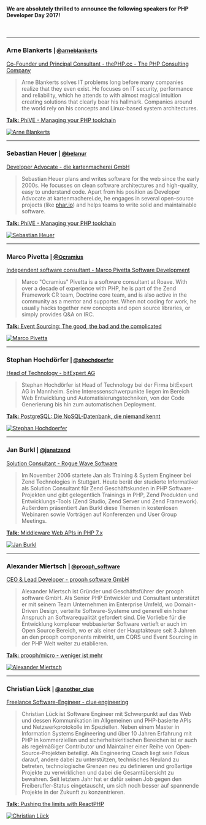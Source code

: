 #### We are absolutely thrilled to announce the following speakers for PHP Developer Day 2017!
 
&nbsp;

<hr class="blockspace">

<div class="speaker">
	<div class="row">
		<div class="col-xs-12 col-sm-6 col-md-8">
			<h3>
				<a name="arne-blankerts"></a>
				Arne Blankerts
				<small>
					|
					<a href="https://twitter.com/arneblankerts" target="_blank">
						<i class="fa fa-twitter"></i> <span class="text-twitter">@arneblankerts</span>
					</a>
				</small>
			</h3>
			<p>
				<a href="https://thephp.cc" target="blank" title="The PHP Consulting Company">
					Co-Founder und Principal Consultant - thePHP.cc - The PHP Consulting Company
				</a>
			</p>
			<blockquote>
				Arne Blankerts solves IT problems long before many companies realize that they even exist. He focuses on IT security, performance and reliability, which he attends to with almost magical intuition creating solutions that clearly bear his hallmark. Companies around the world rely on his concepts and Linux-based system architectures.
			</blockquote>
			<p>
				<a href="@baseUrl@/en/phpdd17/schedule.html#phive" class="text-uppercase"><b>Talk:</b> PhiVE - Managing your PHP toolchain</a>
			</p>
		</div>
		<div class="col-xs-12 col-sm-6 col-md-4">
			<a href="@baseUrl@/images/speakers/Arne_Blankerts.jpg" target="_blank" title="Arne Blankerts">
				<img src="@baseUrl@/images/speakers/Arne_Blankerts.jpg" alt="Arne Blankerts" class="img-responsive img-rounded">
			</a>
		</div>
	</div>
</div>

<hr class="blockspace">

<div class="speaker">
	<div class="row">
		<div class="col-xs-12 col-sm-6 col-md-8">
			<h3>
				<a name="sebastian-heuer"></a>
				Sebastian Heuer
				<small>
					|
					<a href="https://twitter.com/belanur" target="_blank">
						<i class="fa fa-twitter"></i> <span class="text-twitter">@belanur</span>
					</a>
				</small>
			</h3>
			<p>
				<a href="https://tech.kartenmacherei.de" target="blank" title="The PHP Consulting Company">
					Developer Advocate - die kartenmacherei GmbH
				</a>
			</p>
			<blockquote>
				Sebastian Heuer plans and writes software for the web since the early 2000s. 
                He focusses on clean software architectures and high-quality, easy to understand code. 
                Apart from his position as Developer Advocate at kartenmacherei.de, 
                he engages in several open-source projects (like <a href="https://phar.io">phar.io</a>) 
                and helps teams to write solid and maintainable software.
			</blockquote>
			<p>
				<a href="@baseUrl@/en/phpdd17/schedule.html#phive" class="text-uppercase"><b>Talk:</b> PhiVE - Managing your PHP toolchain</a>
			</p>
		</div>
		<div class="col-xs-12 col-sm-6 col-md-4">
			<a href="@baseUrl@/images/speakers/Sebastian_Heuer.jpg" target="_blank" title="Sebastian Heuer">
				<img src="@baseUrl@/images/speakers/Sebastian_Heuer.jpg" alt="Sebastian Heuer" class="img-responsive img-rounded">
			</a>
		</div>
	</div>
</div>

<hr class="blockspace">

<div class="speaker">
	<div class="row">
		<div class="col-xs-12 col-sm-6 col-md-8">
			<h3>
				<a name="marco-pivetta"></a>
				Marco Pivetta
				<small>
					|
					<a href="https://twitter.com/Ocramius" target="_blank">
						<i class="fa fa-twitter"></i> <span class="text-twitter">@Ocramius</span>
					</a>
				</small>
			</h3>
			<p>
				<a href="https://marco-pivetta.com" target="blank" title="Marco Pivetta Software Development">
					Independent software consultant - Marco Pivetta Software Development
				</a>
			</p>
			<blockquote>
				Marco "Ocramius" Pivetta is a software consultant at Roave. With over a decade of experience with PHP, he is part of the Zend 
				Framework CR team, Doctrine core team, and is also active in the community as a mentor and supporter. 
				When not coding for work, he usually hacks together new concepts and open source libraries, or simply provides Q&A on IRC.
			</blockquote>
			<p>
				<a href="@baseUrl@/en/phpdd17/schedule.html#event-sourcing" class="text-uppercase"><b>Talk:</b> Event Sourcing: The good, the bad and the complicated</a>
			</p>
		</div>
		<div class="col-xs-12 col-sm-6 col-md-4">
			<a href="@baseUrl@/images/speakers/Marco_Pivetta.jpg" target="_blank" title="Marco Pivetta">
				<img src="@baseUrl@/images/speakers/Marco_Pivetta.jpg" alt="Marco Pivetta" class="img-responsive img-rounded">
			</a>
		</div>
	</div>
</div>

<hr class="blockspace">

<div class="speaker">
	<div class="row">
		<div class="col-xs-12 col-sm-6 col-md-8">
			<h3>
				<a name="stephan-hochdoerfer"></a>
				Stephan Hochdörfer
				<small>
					|
					<a href="https://twitter.com/shochdoerfer" target="_blank">
						<i class="fa fa-twitter"></i> <span class="text-twitter">@shochdoerfer</span>
					</a>
				</small>
			</h3>
			<p>
				<a href="https://www.bitexpert.de" target="blank" title="bitExpert AG">
					Head of Technology - bitExpert AG
				</a>
			</p>
			<blockquote>
				Stephan Hochdörfer ist Head of Technology bei der
                Firma bitExpert AG in Mannheim. Seine Interessenschwerpunkte liegen im
                Bereich Web Entwicklung und Automatisierungstechniken, von der Code
                Generierung bis hin zum automatischen Deployment.
			</blockquote>
			<p>
				<a href="@baseUrl@/en/phpdd17/schedule.html#postgresql" class="text-uppercase"><b>Talk:</b> PostgreSQL: Die NoSQL-Datenbank, die niemand kennt</a>
			</p>
		</div>
		<div class="col-xs-12 col-sm-6 col-md-4">
			<a href="@baseUrl@/images/speakers/Stephan_Hochdoerfer.jpg" target="_blank" title="Stephan Hochdoerfer">
				<img src="@baseUrl@/images/speakers/Stephan_Hochdoerfer.jpg" alt="Stephan Hochdoerfer" class="img-responsive img-rounded">
			</a>
		</div>
	</div>
</div>

<hr class="blockspace">

<div class="speaker">
	<div class="row">
		<div class="col-xs-12 col-sm-6 col-md-8">
			<h3>
				<a name="jan-burkl"></a>
				Jan Burkl
				<small>
					|
					<a href="https://twitter.com/janatzend" target="_blank">
						<i class="fa fa-twitter"></i> <span class="text-twitter">@janatzend</span>
					</a>
				</small>
			</h3>
			<p>
				<a href="http://5square.de" target="blank" title="Jan Burkl">
					Solution Consultant - Rogue Wave Software
				</a>
			</p>
			<blockquote>
				Im November 2006 startete Jan als Training & System Engineer bei Zend Technologies in Stuttgart. Heute berät der studierte Informatiker als Solution Consultant für Zend Geschäftskunden in PHP Software-Projekten und gibt gelegentlich Trainings in PHP, Zend Produkten und Entwicklungs-Tools (Zend Studio, Zend Server und Zend Framework). Außerdem präsentiert Jan Burkl diese Themen in kostenlosen Webinaren sowie Vorträgen auf Konferenzen und User Group Meetings.
			</blockquote>
			<p>
				<a href="@baseUrl@/en/phpdd17/schedule.html#middleware-web-apis-in-php-7" class="text-uppercase"><b>Talk:</b> Middleware Web APIs in PHP 7.x</a>
			</p>
		</div>
		<div class="col-xs-12 col-sm-6 col-md-4">
			<a href="@baseUrl@/images/speakers/Jan_Burkl.jpg" target="_blank" title="Jan Burkl">
				<img src="@baseUrl@/images/speakers/Jan_Burkl.jpg" alt="Jan Burkl" class="img-responsive img-rounded">
			</a>
		</div>
	</div>
</div>

<hr class="blockspace">

<div class="speaker">
	<div class="row">
		<div class="col-xs-12 col-sm-6 col-md-8">
			<h3>
				<a name="alexander-miertsch"></a>
				Alexander Miertsch
				<small>
					|
					<a href="https://twitter.com/prooph_software" target="_blank">
						<i class="fa fa-twitter"></i> <span class="text-twitter">@prooph_software</span>
					</a>
				</small>
			</h3>
			<p>
				<a href="http://prooph-software.de" target="blank" title="prooph software GmbH">
					CEO &amp; Lead Developer - prooph software GmbH
				</a>
			</p>
			<blockquote>
				Alexander Miertsch ist Gründer und Geschäftsführer der prooph software GmbH. Als Senior PHP Entwickler und Consultant unterstützt er mit seinem Team Unternehmen im Enterprise Umfeld, wo Domain-Driven Design, verteilte Software-Systeme und generell ein hoher Anspruch an Softwarequalität gefordert sind. Die Vorliebe für die Entwicklung komplexer webbasierter Software vertieft er auch im Open Source Bereich, wo er als einer der Hauptakteure seit 3 Jahren an den prooph components mitwirkt, um CQRS und Event Sourcing in der PHP Welt weiter zu etablieren.
			</blockquote>
			<p>
				<a href="@baseUrl@/en/phpdd17/schedule.html#prooph-micro" class="text-uppercase">
					<b>Talk:</b> prooph/micro - weniger ist mehr
				</a>
			</p>
		</div>
		<div class="col-xs-12 col-sm-6 col-md-4">
			<a href="@baseUrl@/images/speakers/Alexander_Miertsch.jpg" target="_blank" title="Alexander Miertsch">
				<img src="@baseUrl@/images/speakers/Alexander_Miertsch.jpg" alt="Alexander Miertsch" class="img-responsive img-rounded">
			</a>
		</div>
	</div>
</div>

<hr class="blockspace">

<div class="speaker">
	<div class="row">
		<div class="col-xs-12 col-sm-6 col-md-8">
			<h3>
				<a name="christian-lueck"></a>
				Christian Lück
				<small>
					|
					<a href="https://twitter.com/another_clue" target="_blank">
						<i class="fa fa-twitter"></i> <span class="text-twitter">@another_clue</span>
					</a>
				</small>
			</h3>
			<p>
				<a href="https://lueck.tv" target="blank" title="clue·engineering">
					Freelance Software-Engineer - clue·engineering
				</a>
			</p>
			<blockquote>
				Christian Lück ist Software Engineer mit Schwerpunkt auf das Web und dessen Kommunikation im 
				Allgemeinen und PHP-basierte APIs und Netzwerkprotokolle im Speziellen. Neben einem Master in Information 
				Systems Engineering und über 10 Jahren Erfahrung mit PHP in kommerziellen und sicherheitskritischen 
				Bereichen ist er auch als regelmäßiger Contributor und Maintainer einer Reihe von Open-Source-Projekten 
				beteiligt. Als Engineering Coach liegt sein Fokus darauf, andere dabei zu unterstützen, technisches 
				Neuland zu betreten, technologische Grenzen neu zu definieren und großartige Projekte zu verwirklichen 
				und dabei die Gesamtübersicht zu bewahren. Seit letztem Jahr hat er dafür seinen Job gegen den 
				Freiberufler-Status eingetauscht, um sich noch besser auf spannende Projekte in der Zukunft 
				zu konzentrieren.
			</blockquote>
			<p>
				<a href="@baseUrl@/en/phpdd17/schedule.html#react-php" class="text-uppercase">
					<b>Talk:</b> Pushing the limits with ReactPHP
				</a>
			</p>
		</div>
		<div class="col-xs-12 col-sm-6 col-md-4">
			<a href="@baseUrl@/images/speakers/Christian_Lueck_300x300.jpg" target="_blank" title="Christian Lück">
				<img src="@baseUrl@/images/speakers/Christian_Lueck_300x300.jpg" alt="Christian Lück" class="img-responsive img-rounded">
			</a>
		</div>
	</div>
</div>
